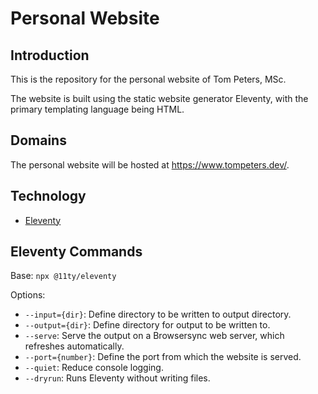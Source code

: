 # Personal Website

## Introduction
This is the repository for the personal website of Tom Peters, MSc.

The website is built using the static website generator Eleventy, with the primary templating language being HTML.

## Domains
The personal website will be hosted at https://www.tompeters.dev/.

## Technology
- [Eleventy](https://www.11ty.dev/)

## Eleventy Commands
Base: `npx @11ty/eleventy`

Options:
- `--input={dir}`: Define directory to be written to output directory.
- `--output={dir}`: Define directory for output to be written to.
- `--serve`: Serve the output on a Browsersync web server, which refreshes automatically.
- `--port={number}`: Define the port from which the website is served.
- `--quiet`: Reduce console logging.
- `--dryrun`: Runs Eleventy without writing files.
